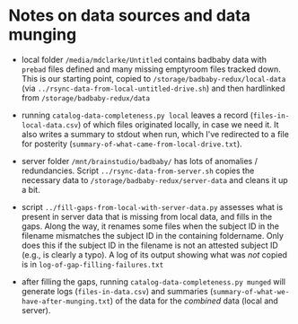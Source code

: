 # Notes on data sources and data munging

- local folder `/media/mdclarke/Untitled` contains badbaby data with `prebad` files defined and many missing emptyroom files tracked down. This is our starting point, copied to `/storage/badbaby-redux/local-data` (via `../rsync-data-from-local-untitled-drive.sh`) and then hardlinked from `/storage/badbaby-redux/data`

- running `catalog-data-completeness.py local` leaves a record (`files-in-local-data.csv`) of which files originated locally, in case we need it. It also writes a summary to stdout when run, which I've redirected to a file for posterity (`summary-of-what-came-from-local-drive.txt`).

- server folder `/mnt/brainstudio/badbaby/` has lots of anomalies / redundancies. Script `../rsync-data-from-server.sh` copies the necessary data to `/storage/badbaby-redux/server-data` and cleans it up a bit.

- script `../fill-gaps-from-local-with-server-data.py` assesses what is present in server data that is missing from local data, and fills in the gaps. Along the way, it renames some files when the subject ID in the filename mismatches the subject ID in the containing foldername. Only does this if the subject ID in the filename is not an attested subject ID (e.g., is clearly a typo). A log of its output showing what was *not* copied is in `log-of-gap-filling-failures.txt`

- after filling the gaps, running `catalog-data-completeness.py munged` will generate logs (`files-in-data.csv`) and summaries (`summary-of-what-we-have-after-munging.txt`) of the data for the *combined* data (local and server).
